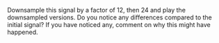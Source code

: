 Downsample this signal by a factor of 12, then 24 and play the downsampled versions. Do 
you notice any differences compared to the initial signal? If you have noticed any, comment on 
why this might have happened. 

